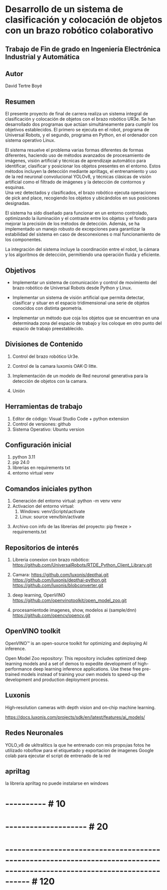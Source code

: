 # Desarrollo de un sistema de clasificación y colocación de objetos con un brazo robótico colaborativo


## Trabajo de Fin de grado en Ingeniería Electrónica Industrial y Automática


## Autor

David Tertre Boyé


## Resumen

El presente proyecto de final de carrera realiza un sistema integral de clasificación y colocación de objetos con el brazo robótico UR3e. Se han desarrollado dos programas que actúan simultáneamente para cumplir los objetivos establecidos. El primero se ejecuta en el robot, programa de Universal Robots, y el segundo, programa en Python, en el ordenador con sistema operativo Linux.  

El sistema resuelve el problema varias formas diferentes de formas diferentes, haciendo uso de métodos avanzados de procesamiento de imágenes, visión artificial y técnicas de aprendizaje automático para identificar, clasificar y posicionar los objetos presentes en el entorno. Estos métodos incluyen la detección mediante apriltags, el entrenamiento y uso de la red neuronal convolucional YOLOv8, y técnicas clásicas de visión artificial como el filtrado de imágenes y la detección de contornos y esquinas.  
Una vez detectados y clasificados, el brazo robótico ejecuta operaciones de pick and place, recogiendo los objetos y ubicándolos en sus posiciones designadas. 

El sistema ha sido diseñado para funcionar en un entorno controlado, optimizando la iluminación y el contraste entre los objetos y el fondo para mejorar la precisión de los métodos de detección. Además, se ha implementado un manejo robusto de excepciones para garantizar la estabilidad del sistema en caso de desconexiones o mal funcionamiento de los componentes.  

La integración del sistema incluye la coordinación entre el robot, la cámara y los algoritmos de detección, permitiendo una operación fluida y eficiente.


## Objetivos

- Implementar un sistema de comunicación y control de movimiento del brazo robótico de Universal Robots desde Python y Linux.

- Implementar un sistema de visión artificial que permita detectar, clasificar y situar en el espacio tridimensional una serie de objetos conocidos con distinta geometría.

- Implementar un método que coja los objetos que se encuentran en una determinada zona del espacio de trabajo y los coloque en otro punto del espacio de trabajo preestablecido.  


## Divisiones de Contenido

1. Control del brazo robótico Ur3e.

2. Control de la camara luxomis OAK-D litte.

3. Implementación de un modelo de Red neuronal generativa para la detección de objetos con la camara.

4. Unión

## Herramientas de trabajo

1. Editor de código: Visual Studio Code + python extension
2. Control de versiones: github
3. Sistema Operativo: Ubuntu version

## Configuración inicial

1. python 3.11
2. pip 24.0
3. librerias en requirements txt
4. entorno virtual venv

## Comandos iniciales python

1. Generación del entorno virtual: python -m venv venv
2. Activacion del entorno virtual: 
    1) Windows: venv\Scripts\activate
    2) Linux: source venv/bin/activate
3) Archivo con info de las librerias del proyecto: pip freeze > requirements.txt

## Repositorios de interés

1. Libreria conexion con brazo robótico: https://github.com/UniversalRobots/RTDE_Python_Client_Library.git
2. Camara:
    https://github.com/luxonis/depthai.git
    https://github.com/luxonis/depthai-python.git
    https://github.com/luxonis/blobconverter.git

3. deep learning, OpenVINO
    https://github.com/openvinotoolkit/open_model_zoo.git
    
4. procesamientode imagenes, show, modelos ai (sample/dnn)
	https://github.com/opencv/opencv.git


## OpenVINO toolkit

OpenVINO™ is an open-source toolkit for optimizing and deploying AI inference.

Open Model Zoo repository: This repository includes optimized deep learning models and a set of demos to expedite development of high-performance deep learning inference applications. Use these free pre-trained models instead of training your own models to speed-up the development and production deployment process.

## Luxonis

High‑resolution cameras with depth vision and on‑chip machine learning.

https://docs.luxonis.com/projects/sdk/en/latest/features/ai_models/

## Redes Neuronales
YOLO_v8 de ukltralitics la que he entrenado con mis propo¡ias fotos
he utilizado roboflow para el etiquetado y exportacion de imagenes
Google colab para ejecutar el script de entrenado de la red


## apriltag 

la libreria apriltag no puede instalarse en windows


# ---------- # 10
# -------------------- # 20
# ------------------------------------------------------------------------------------------------------------------------ # 120


